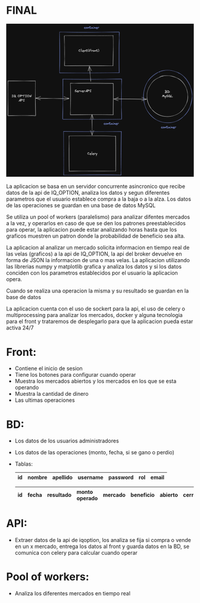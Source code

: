 # FINAL

![compu2dark.png](FINAL%20c529cb82acb3484cbef94c920f787d70/compu2dark.png)

La aplicacion se basa en un servidor concurrente asincronico que recibe datos de la api de IQ_OPTION, analiza los datos y segun diferentes parametros que el usuario establece compra a la baja o a la alza. Los datos de las operaciones se guardan en una base de datos MySQL

Se utiliza un pool of workers (paralelismo) para analizar difentes mercados a la vez, y operarlos en caso de que se den los patrones preestablecidos para operar, la aplicacion puede estar analizando horas hasta que los graficos muestren un patron donde la probabilidad de beneficio sea alta.

La aplicacion al analizar un mercado solicita informacion en tiempo real de las velas (graficos) a la api de IQ_OPTION, la api del broker devuelve en forma de JSON la informacion de una o mas velas. La aplicacion utilizando las librerias numpy y matplotlib grafica y analiza los datos y si los datos conciden con los parametros establecidos por el usuario la aplicacion opera.

Cuando se realiza una operacion la misma y su resultado se guardan en la base de datos

La aplicacion cuenta con el uso de sockert para la api, el uso de celery o multiprocessing para analizar los mercados, docker y alguna tecnologia para el front y trataremos de desplegarlo para que la aplicacion pueda estar activa 24/7

# Front:

- Contiene el inicio de sesion
- Tiene los botones para configurar cuando operar
- Muestra los mercados abiertos y los mercados en los que se esta operando
- Muestra la cantidad de dinero
- Las ultimas operaciones

# BD:

- Los datos de los usuarios administradores
- Los datos de las operaciones (monto, fecha, si se gano o perdio)
- Tablas:
    
    
    | id | nombre | apellido | username | password | rol | email |
    | --- | --- | --- | --- | --- | --- | --- |
    
    | id | fecha | resultado | monto operado | mercado | beneficio | abierto | cerrado | tiempo | ventaja |
    | --- | --- | --- | --- | --- | --- | --- | --- | --- | --- |

# API:

- Extraer datos de la api de iqoption, los analiza se fija si compra o vende en un x mercado, entrega los datos al front y guarda datos en la BD, se comunica con celery para calcular cuando operar

# Pool of workers:

- Analiza los diferentes mercados en tiempo real